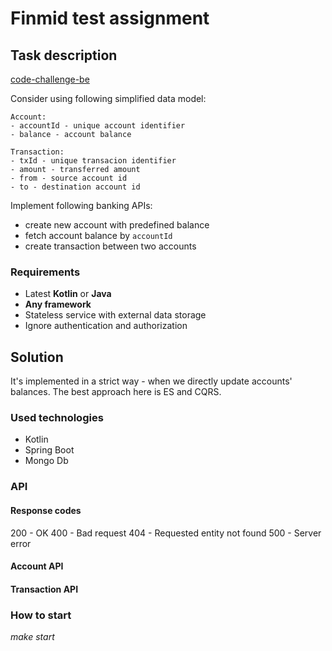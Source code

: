 # Finmid test assignment

## Task description

[code-challenge-be](https://github.com/finmid/code-challenge-be)

Consider using following simplified data model:
```
Account:
- accountId - unique account identifier
- balance - account balance

Transaction:
- txId - unique transacion identifier
- amount - transferred amount
- from - source account id
- to - destination account id
```

Implement following banking APIs:
- create new account with predefined balance
- fetch account balance by `accountId`
- create transaction between two accounts

### Requirements

- Latest **Kotlin** or **Java**
- **Any framework**
- Stateless service with external data storage
- Ignore authentication and authorization

## Solution

It's implemented in a strict way - when we directly update accounts' balances. 
The best approach here is ES and CQRS.

### Used technologies

- Kotlin
- Spring Boot
- Mongo Db

### API

#### Response codes

200 - OK
400 - Bad request
404 - Requested entity not found
500 - Server error

#### Account API


#### Transaction API

### How to start
*make start*


